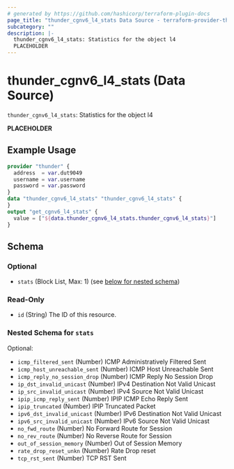 ```yaml
---
# generated by https://github.com/hashicorp/terraform-plugin-docs
page_title: "thunder_cgnv6_l4_stats Data Source - terraform-provider-thunder"
subcategory: ""
description: |-
  thunder_cgnv6_l4_stats: Statistics for the object l4
  PLACEHOLDER
---
```


# thunder_cgnv6_l4_stats (Data Source)

`thunder_cgnv6_l4_stats`: Statistics for the object l4

__PLACEHOLDER__

## Example Usage

```terraform
provider "thunder" {
  address  = var.dut9049
  username = var.username
  password = var.password
}
data "thunder_cgnv6_l4_stats" "thunder_cgnv6_l4_stats" {
}
output "get_cgnv6_l4_stats" {
  value = ["${data.thunder_cgnv6_l4_stats.thunder_cgnv6_l4_stats}"]
}
```

<!-- schema generated by tfplugindocs -->
## Schema

### Optional

- `stats` (Block List, Max: 1) (see [below for nested schema](#nestedblock--stats))

### Read-Only

- `id` (String) The ID of this resource.

<a id="nestedblock--stats"></a>
### Nested Schema for `stats`

Optional:

- `icmp_filtered_sent` (Number) ICMP Administratively Filtered Sent
- `icmp_host_unreachable_sent` (Number) ICMP Host Unreachable Sent
- `icmp_reply_no_session_drop` (Number) ICMP Reply No Session Drop
- `ip_dst_invalid_unicast` (Number) IPv4 Destination Not Valid Unicast
- `ip_src_invalid_unicast` (Number) IPv4 Source Not Valid Unicast
- `ipip_icmp_reply_sent` (Number) IPIP ICMP Echo Reply Sent
- `ipip_truncated` (Number) IPIP Truncated Packet
- `ipv6_dst_invalid_unicast` (Number) IPv6 Destination Not Valid Unicast
- `ipv6_src_invalid_unicast` (Number) IPv6 Source Not Valid Unicast
- `no_fwd_route` (Number) No Forward Route for Session
- `no_rev_route` (Number) No Reverse Route for Session
- `out_of_session_memory` (Number) Out of Session Memory
- `rate_drop_reset_unkn` (Number) Rate Drop reset
- `tcp_rst_sent` (Number) TCP RST Sent


